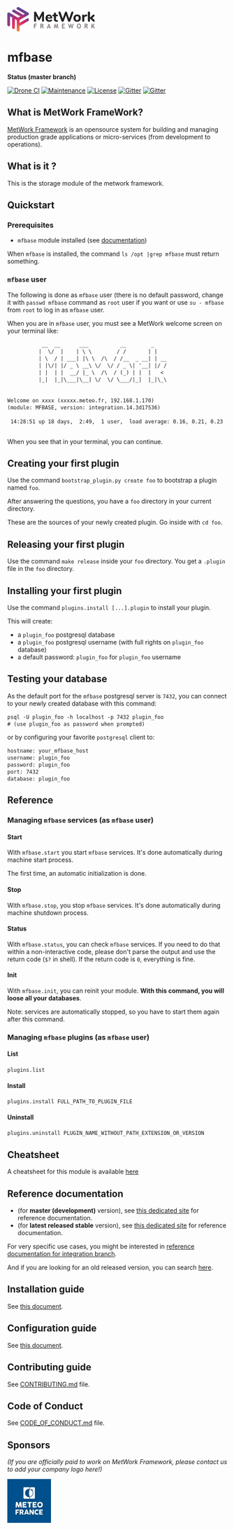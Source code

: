 [![logo](https://raw.githubusercontent.com/metwork-framework/resources/master/logos/metwork-white-logo-small.png)](http://www.metwork-framework.org)
# mfbase

[//]: # (automatically generated from https://github.com/metwork-framework/github_organization_management/blob/master/common_files/README.md)

**Status (master branch)**



[![Drone CI](http://metwork-framework.org:8000/api/badges/metwork-framework/mfbase/status.svg)](http://metwork-framework.org:8000/metwork-framework/mfbase)
[![Maintenance](https://raw.githubusercontent.com/metwork-framework/resources/master/badges/maintained.svg)](https://github.com/metwork-framework/resources/blob/master/badges/maintained.svg)
[![License](https://github.com/metwork-framework/resources/blob/master/badges/bsd.svg)]()
[![Gitter](https://github.com/metwork-framework/resources/blob/master/badges/community-en.svg)](https://gitter.im/metwork-framework/community-en?utm_source=badge&utm_medium=badge&utm_campaign=pr-badge)
[![Gitter](https://github.com/metwork-framework/resources/blob/master/badges/community-fr.svg)](https://gitter.im/metwork-framework/community-fr?utm_source=badge&utm_medium=badge&utm_campaign=pr-badge)



## What is MetWork FrameWork?

[MetWork Framework](https://metwork-framework.org) is an opensource system
for building and managing production grade applications or micro-services
(from development to operations).


## What is it ?

This is the storage module of the metwork framework.

## Quickstart

### Prerequisites

- `mfbase` module installed (see [documentation](https://github.com/metwork-framework/resources/blob/master/documents/install_a_metwork_package.md))

When `mfbase` is installed, the command `ls /opt |grep mfbase` must return something.

### `mfbase` user

The following is done as `mfbase` user (there is no default password, change it
with `passwd mfbase` command as `root` user if you want or use `su - mfbase` from `root`
to log in as `mfbase` user.

When you are in `mfbase` user, you must see a MetWork welcome screen on your terminal like:

```
           __  __      ___          __        _
          |  \/  |    | \ \        / /       | |
          | \  / | ___| |\ \  /\  / /__  _ __| | __
          | |\/| |/ _ \ __\ \/  \/ / _ \| '__| |/ /
          | |  | |  __/ |_ \  /\  / (_) | |  |   <
          |_|  |_|\___|\__| \/  \/ \___/|_|  |_|\_\


Welcome on xxxx (xxxxx.meteo.fr, 192.168.1.170)
(module: MFBASE, version: integration.14.3d17536)

 14:28:51 up 18 days,  2:49,  1 user,  load average: 0.16, 0.21, 0.23


```

When you see that in your terminal, you can continue.

## Creating your first plugin

Use the command `bootstrap_plugin.py create foo` to bootstrap a plugin named `foo`.

After answering the questions, you have a `foo` directory in your current directory.

These are the sources of your newly created plugin. Go inside with `cd foo`.

## Releasing your first plugin

Use the command `make release` inside your `foo` directory. You get a `.plugin` file in
the `foo` directory.

## Installing your first plugin

Use the command `plugins.install [...].plugin` to install your plugin.

This will create:

- a `plugin_foo` postgresql database
- a `plugin_foo` postgresql username (with full rights on `plugin_foo` database)
- a default password: `plugin_foo` for `plugin_foo` username

## Testing your database

As the default port for the `mfbase` postgresql server is `7432`, you can connect
to your newly created database with this command:

```
psql -U plugin_foo -h localhost -p 7432 plugin_foo
# (use plugin_foo as password when prompted)
```

or by configuring your favorite `postgresql` client to:

```
hostname: your_mfbase_host
username: plugin_foo
password: plugin_foo
port: 7432
database: plugin_foo
```

## Reference

### Managing `mfbase` services (as `mfbase` user)

#### Start

With `mfbase.start` you start `mfbase` services. It's done automatically during machine start process.

The first time, an automatic initialization is done.

#### Stop

With `mfbase.stop`, you stop `mfbase` services. It's done automatically during machine shutdown process.

#### Status

With `mfbase.status`, you can check `mfbase` services. If you need to do that within a non-interactive code, please don't parse the output and use the return code (`$?` in shell). If the return code is `0`, everything is fine.

#### Init

With `mfbase.init`, you can reinit your module. **With this command, you will loose all your databases**.

Note: services are automatically stopped, so you have to start them again after this command.

### Managing `mfbase` plugins (as `mfbase` user)

#### List

`plugins.list`

#### Install

`plugins.install FULL_PATH_TO_PLUGIN_FILE`

#### Uninstall

`plugins.uninstall PLUGIN_NAME_WITHOUT_PATH_EXTENSION_OR_VERSION`





## Cheatsheet

A cheatsheet for this module is available [here](https://metwork-framework.org/pub/metwork/continuous_integration/docs/master/mfbase/800-cheatsheet/)



## Reference documentation

- (for **master (development)** version), see [this dedicated site](http://metwork-framework.org/pub/metwork/continuous_integration/docs/master/mfbase/) for reference documentation.
- (for **latest released stable** version), see [this dedicated site](http://metwork-framework.org/pub/metwork/releases/docs/stable/mfbase/) for reference documentation.

For very specific use cases, you might be interested in
[reference documentation for integration branch](http://metwork-framework.org/pub/metwork/continuous_integration/docs/integration/mfbase/).

And if you are looking for an old released version, you can search [here](http://metwork-framework.org/pub/metwork/releases/docs/).




## Installation guide

See [this document](https://metwork-framework.org/pub/metwork/continuous_integration/docs/master/mfbase/100-installation_guide/).


## Configuration guide

See [this document](https://metwork-framework.org/pub/metwork/continuous_integration/docs/master/mfbase/300-configuration_guide/).



## Contributing guide

See [CONTRIBUTING.md](CONTRIBUTING.md) file.



## Code of Conduct

See [CODE_OF_CONDUCT.md](CODE_OF_CONDUCT.md) file.



## Sponsors

*(If you are officially paid to work on MetWork Framework, please contact us to add your company logo here!)*

[![logo](https://raw.githubusercontent.com/metwork-framework/resources/master/sponsors/meteofrance-small.jpeg)](http://www.meteofrance.com)
